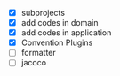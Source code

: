 - [x] subprojects
- [x] add codes in domain
- [x] add codes in application
- [x] Convention Plugins
- [ ] formatter
- [ ] jacoco